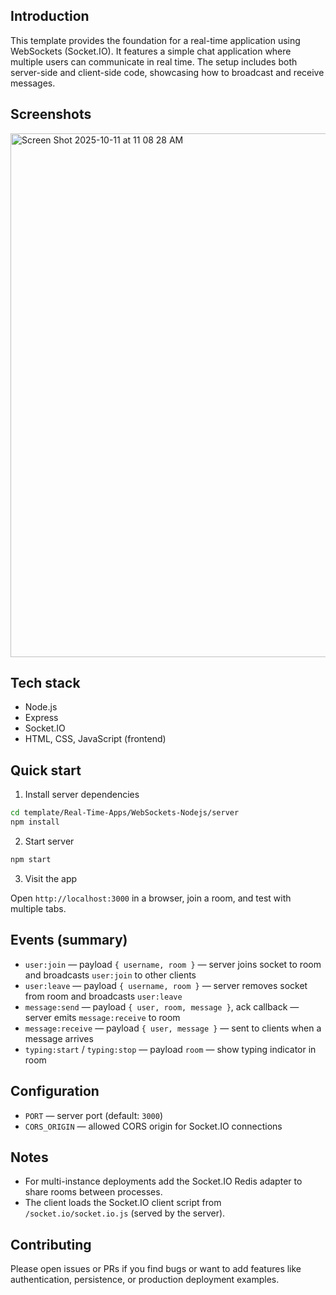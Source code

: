 ## Introduction
This template provides the foundation for a real-time application using WebSockets (Socket.IO). It features a simple chat application where multiple users can communicate in real time. The setup includes both server-side and client-side code, showcasing how to broadcast and receive messages.

## Screenshots
<img width="1149" height="838" alt="Screen Shot 2025-10-11 at 11 08 28 AM" src="https://github.com/user-attachments/assets/6b266bb7-c2f8-485f-96ca-7f140a4f25e6" />




## Tech stack

- Node.js
- Express
- Socket.IO
- HTML, CSS, JavaScript (frontend)

## Quick start

1. Install server dependencies

```bash
cd template/Real-Time-Apps/WebSockets-Nodejs/server
npm install
```

2. Start server

```bash
npm start
```

3. Visit the app

Open `http://localhost:3000` in a browser, join a room, and test with multiple tabs.

## Events (summary)

- `user:join` — payload `{ username, room }` — server joins socket to room and broadcasts `user:join` to other clients
- `user:leave` — payload `{ username, room }` — server removes socket from room and broadcasts `user:leave`
- `message:send` — payload `{ user, room, message }`, ack callback — server emits `message:receive` to room
- `message:receive` — payload `{ user, message }` — sent to clients when a message arrives
- `typing:start` / `typing:stop` — payload `room` — show typing indicator in room

## Configuration

- `PORT` — server port (default: `3000`)
- `CORS_ORIGIN` — allowed CORS origin for Socket.IO connections

## Notes

- For multi-instance deployments add the Socket.IO Redis adapter to share rooms between processes.
- The client loads the Socket.IO client script from `/socket.io/socket.io.js` (served by the server).

## Contributing

Please open issues or PRs if you find bugs or want to add features like authentication, persistence, or production deployment examples.
